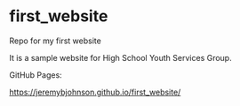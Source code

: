 # first_website
Repo for my first website

It is a sample website for High School Youth Services Group.

GitHub Pages:

https://jeremybjohnson.github.io/first_website/
